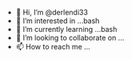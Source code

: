 - 👋 Hi, I’m @derlendi33
- 👀 I’m interested in ...bash
- 🌱 I’m currently learning ...bash
- 💞️ I’m looking to collaborate on ...
- 📫 How to reach me ...

<!---
derlendi33/derlendi33 is a ✨ special ✨ repository because its `README.md` (this file) appears on your GitHub profile.
You can click the Preview link to take a look at your changes.
--->
